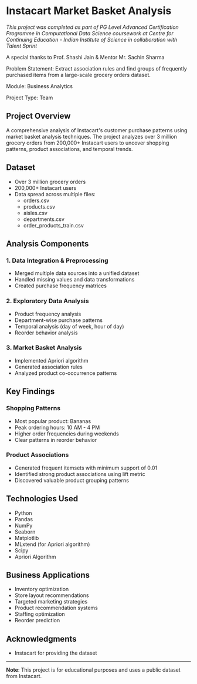 # Instacart Market Basket Analysis

*This project was completed as part of PG Level Advanced Certification Programme in Computational Data Science coursework at Centre for Continuing Education - Indian Institute of Science in collaboration with Talent Sprint*

A special thanks to Prof. Shashi Jain & Mentor Mr. Sachin Sharma

Problem Statement: Extract association rules and find groups of frequently purchased items from a large-scale grocery orders dataset. 

Module: Business Analytics

Project Type: Team

## Project Overview
A comprehensive analysis of Instacart's customer purchase patterns using market basket analysis techniques. The project analyzes over 3 million grocery orders from 200,000+ Instacart users to uncover shopping patterns, product associations, and temporal trends.

## Dataset
- Over 3 million grocery orders
- 200,000+ Instacart users
- Data spread across multiple files:
  - orders.csv
  - products.csv
  - aisles.csv
  - departments.csv
  - order_products_train.csv

## Analysis Components

### 1. Data Integration & Preprocessing
- Merged multiple data sources into a unified dataset
- Handled missing values and data transformations
- Created purchase frequency matrices

### 2. Exploratory Data Analysis
- Product frequency analysis
- Department-wise purchase patterns
- Temporal analysis (day of week, hour of day)
- Reorder behavior analysis

### 3. Market Basket Analysis
- Implemented Apriori algorithm
- Generated association rules
- Analyzed product co-occurrence patterns

## Key Findings

### Shopping Patterns
- Most popular product: Bananas
- Peak ordering hours: 10 AM - 4 PM
- Higher order frequencies during weekends
- Clear patterns in reorder behavior

### Product Associations
- Generated frequent itemsets with minimum support of 0.01
- Identified strong product associations using lift metric
- Discovered valuable product grouping patterns

## Technologies Used
- Python
- Pandas
- NumPy
- Seaborn
- Matplotlib
- MLxtend (for Apriori algorithm)
- Scipy
- Apriori Algorithm

## Business Applications
- Inventory optimization
- Store layout recommendations
- Targeted marketing strategies
- Product recommendation systems
- Staffing optimization
- Reorder prediction

## Acknowledgments
- Instacart for providing the dataset

---
**Note**: This project is for educational purposes and uses a public dataset from Instacart.
